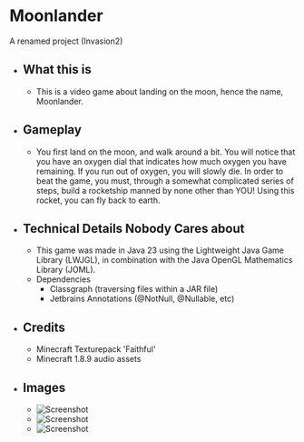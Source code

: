 # Moonlander

A renamed project (Invasion2)

* ## What this is
    * This is a video game about landing on the moon, hence the name, Moonlander.
* ## Gameplay
    * You first land on the moon, and walk around a bit. You will notice that you have an oxygen dial that indicates how much oxygen you have remaining. If you run out of oxygen, you will slowly die. In order to beat the game, you must, through a somewhat complicated series of steps, build a rocketship manned by none other than YOU! Using this rocket, you can fly back to earth.
* ## Technical Details Nobody Cares about
    * This game was made in Java 23 using the Lightweight Java Game Library (LWJGL), in combination with the Java OpenGL Mathematics Library (JOML).
    * Dependencies
        * Classgraph (traversing files within a JAR file)
        * Jetbrains Annotations (@NotNull, @Nullable, etc)
* ## Credits
    * Minecraft Texturepack 'Faithful'
    * Minecraft 1.8.9 audio assets
* ## Images
    * ![Screenshot](https://i.imgur.com/vxhKmB4.png)
    * ![Screenshot](https://i.imgur.com/f3Sl9XZ.png)
    * ![Screenshot](https://i.imgur.com/lgvJbWu.png)
